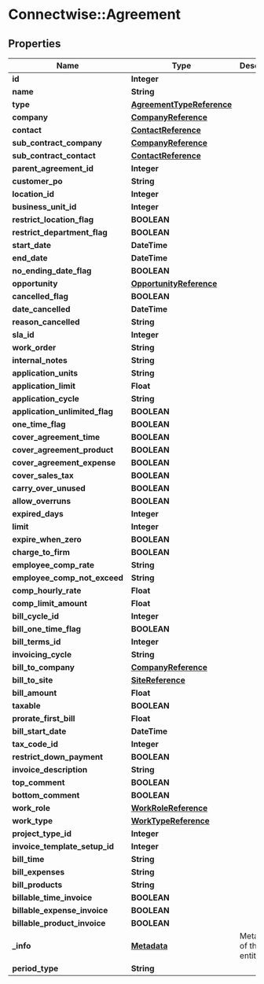 # Connectwise::Agreement

## Properties
Name | Type | Description | Notes
------------ | ------------- | ------------- | -------------
**id** | **Integer** |  | [optional] 
**name** | **String** |  | 
**type** | [**AgreementTypeReference**](AgreementTypeReference.md) |  | 
**company** | [**CompanyReference**](CompanyReference.md) |  | 
**contact** | [**ContactReference**](ContactReference.md) |  | 
**sub_contract_company** | [**CompanyReference**](CompanyReference.md) |  | [optional] 
**sub_contract_contact** | [**ContactReference**](ContactReference.md) |  | [optional] 
**parent_agreement_id** | **Integer** |  | [optional] 
**customer_po** | **String** |  | [optional] 
**location_id** | **Integer** |  | [optional] 
**business_unit_id** | **Integer** |  | [optional] 
**restrict_location_flag** | **BOOLEAN** |  | [optional] 
**restrict_department_flag** | **BOOLEAN** |  | [optional] 
**start_date** | **DateTime** |  | [optional] 
**end_date** | **DateTime** |  | [optional] 
**no_ending_date_flag** | **BOOLEAN** |  | [optional] 
**opportunity** | [**OpportunityReference**](OpportunityReference.md) |  | [optional] 
**cancelled_flag** | **BOOLEAN** |  | [optional] 
**date_cancelled** | **DateTime** |  | [optional] 
**reason_cancelled** | **String** |  | [optional] 
**sla_id** | **Integer** |  | [optional] 
**work_order** | **String** |  | [optional] 
**internal_notes** | **String** |  | [optional] 
**application_units** | **String** |  | [optional] 
**application_limit** | **Float** |  | [optional] 
**application_cycle** | **String** |  | [optional] 
**application_unlimited_flag** | **BOOLEAN** |  | [optional] 
**one_time_flag** | **BOOLEAN** |  | [optional] 
**cover_agreement_time** | **BOOLEAN** |  | [optional] 
**cover_agreement_product** | **BOOLEAN** |  | [optional] 
**cover_agreement_expense** | **BOOLEAN** |  | [optional] 
**cover_sales_tax** | **BOOLEAN** |  | [optional] 
**carry_over_unused** | **BOOLEAN** |  | [optional] 
**allow_overruns** | **BOOLEAN** |  | [optional] 
**expired_days** | **Integer** |  | [optional] 
**limit** | **Integer** |  | [optional] 
**expire_when_zero** | **BOOLEAN** |  | [optional] 
**charge_to_firm** | **BOOLEAN** |  | [optional] 
**employee_comp_rate** | **String** |  | [optional] 
**employee_comp_not_exceed** | **String** |  | [optional] 
**comp_hourly_rate** | **Float** |  | [optional] 
**comp_limit_amount** | **Float** |  | [optional] 
**bill_cycle_id** | **Integer** |  | [optional] 
**bill_one_time_flag** | **BOOLEAN** |  | [optional] 
**bill_terms_id** | **Integer** |  | [optional] 
**invoicing_cycle** | **String** |  | [optional] 
**bill_to_company** | [**CompanyReference**](CompanyReference.md) |  | [optional] 
**bill_to_site** | [**SiteReference**](SiteReference.md) |  | [optional] 
**bill_amount** | **Float** |  | [optional] 
**taxable** | **BOOLEAN** |  | [optional] 
**prorate_first_bill** | **Float** |  | [optional] 
**bill_start_date** | **DateTime** |  | [optional] 
**tax_code_id** | **Integer** |  | [optional] 
**restrict_down_payment** | **BOOLEAN** |  | [optional] 
**invoice_description** | **String** |  | [optional] 
**top_comment** | **BOOLEAN** |  | [optional] 
**bottom_comment** | **BOOLEAN** |  | [optional] 
**work_role** | [**WorkRoleReference**](WorkRoleReference.md) |  | [optional] 
**work_type** | [**WorkTypeReference**](WorkTypeReference.md) |  | [optional] 
**project_type_id** | **Integer** |  | [optional] 
**invoice_template_setup_id** | **Integer** |  | [optional] 
**bill_time** | **String** |  | [optional] 
**bill_expenses** | **String** |  | [optional] 
**bill_products** | **String** |  | [optional] 
**billable_time_invoice** | **BOOLEAN** |  | [optional] 
**billable_expense_invoice** | **BOOLEAN** |  | [optional] 
**billable_product_invoice** | **BOOLEAN** |  | [optional] 
**_info** | [**Metadata**](Metadata.md) | Metadata of the entity | [optional] 
**period_type** | **String** |  | [optional] 


